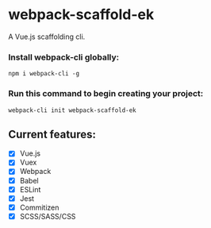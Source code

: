 # webpack-scaffold-ek
A Vue.js scaffolding cli.

### Install webpack-cli globally:
`npm i webpack-cli -g`

### Run this command to begin creating your project:
`webpack-cli init webpack-scaffold-ek`


## Current features:
 -  [x] Vue.js
 -  [x] Vuex
 -  [x] Webpack
 -  [x] Babel 
 -  [x] ESLint
 -  [x] Jest
 -  [x] Commitizen
 -  [x] SCSS/SASS/CSS
